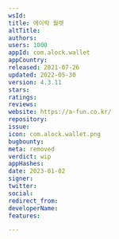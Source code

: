 ```yaml
---
wsId: 
title: 에이락 월렛
altTitle: 
authors: 
users: 1000
appId: com.alock.wallet
appCountry: 
released: 2021-07-26
updated: 2022-05-30
version: 4.3.11
stars: 
ratings: 
reviews: 
website: https://a-fun.co.kr/
repository: 
issue: 
icon: com.alock.wallet.png
bugbounty: 
meta: removed
verdict: wip
appHashes: 
date: 2023-01-02
signer: 
twitter: 
social: 
redirect_from: 
developerName: 
features: 

---
```


